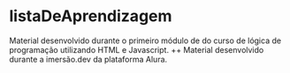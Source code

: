 # listaDeAprendizagem
Material desenvolvido durante o primeiro módulo de do curso de lógica de programação utilizando HTML e Javascript.
++ Material desenvolvido durante a imersão.dev da plataforma Alura.

